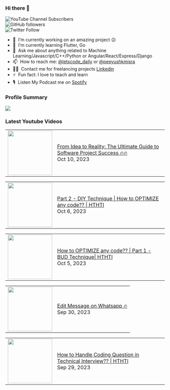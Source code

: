 ### Hi there 👋

![YouTube Channel Subscribers](https://img.shields.io/youtube/channel/subscribers/UCgmk1KXmrHXt_DO0kScyVmQ?style=social)  
![GitHub followers](https://img.shields.io/github/followers/misrapk?style=social)  
![Twitter Follow](https://img.shields.io/twitter/follow/peeyushkmisra?style=social)

- 🔭 &nbsp;I’m currently working on an amazing project :wink:
- 🌱 &nbsp;I’m currently learning Flutter, Go
- 💬 &nbsp;Ask me about anything related to Machine Learning/Javascript/C++/Python or Angular/React/Express/Django
- 📫 &nbsp;How to reach me: [@letscode_daily](https://www.instagram.com/letscode_daily/) or [@peeyushkmisra](https://www.instagram.com/peeyushkmisra/)
- 👨‍💻 &nbsp;Contact me for freelancing projects [Linkedin](https://www.linkedin.com/in/peeyushkmisra/)
- ⚡ &nbsp;Fun fact: I love to teach and learn
- 🎙 &nbsp;Listen My Podcast me on [Spotify](https://open.spotify.com/show/5HlTHA4yxnj56N1klajpQc)

### Profile Summary

![](https://github-profile-summary-cards.vercel.app/api/cards/profile-details?username=misrapk&theme=dracula)

### Latest Youtube Videos

<!-- YOUTUBE:START --><table><tr><td><a href="https://www.youtube.com/watch?v=QMe-pLJ-kFc"><img width="140px" src="https://i.ytimg.com/vi/QMe-pLJ-kFc/mqdefault.jpg"></a></td>
<td><a href="https://www.youtube.com/watch?v=QMe-pLJ-kFc">From Idea to Reality: The Ultimate Guide to Software Project Success 🔥🔥</a><br/>Oct 10, 2023</td></tr></table>
<table><tr><td><a href="https://www.youtube.com/watch?v=i66Hkx05Iek"><img width="140px" src="https://i.ytimg.com/vi/i66Hkx05Iek/mqdefault.jpg"></a></td>
<td><a href="https://www.youtube.com/watch?v=i66Hkx05Iek">Part 2 - DIY Technique | How to OPTIMIZE any code?? | HTHTI</a><br/>Oct 6, 2023</td></tr></table>
<table><tr><td><a href="https://www.youtube.com/watch?v=eg-5g5DXnWA"><img width="140px" src="https://i.ytimg.com/vi/eg-5g5DXnWA/mqdefault.jpg"></a></td>
<td><a href="https://www.youtube.com/watch?v=eg-5g5DXnWA">How to OPTIMIZE any code?? | Part 1 - BUD Technique| HTHTI</a><br/>Oct 5, 2023</td></tr></table>
<table><tr><td><a href="https://www.youtube.com/watch?v=bxoSNk4yx5k"><img width="140px" src="https://i.ytimg.com/vi/bxoSNk4yx5k/mqdefault.jpg"></a></td>
<td><a href="https://www.youtube.com/watch?v=bxoSNk4yx5k">Edit Message on Whatsapp 🔥</a><br/>Sep 30, 2023</td></tr></table>
<table><tr><td><a href="https://www.youtube.com/watch?v=jIP30PYQ_-o"><img width="140px" src="https://i.ytimg.com/vi/jIP30PYQ_-o/mqdefault.jpg"></a></td>
<td><a href="https://www.youtube.com/watch?v=jIP30PYQ_-o">How to Handle Coding Question in Technical Interview?? | HTHTI</a><br/>Sep 29, 2023</td></tr></table>
<!-- YOUTUBE:END -->
